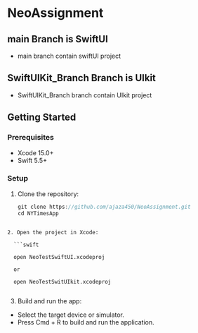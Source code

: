 # NeoAssignment

## main Branch is SwiftUI
- main branch contain swiftUI project

## SwiftUIKit_Branch Branch is UIkit 
- SwiftUIKit_Branch branch contain UIkit project



## Getting Started

### Prerequisites
- Xcode 15.0+
- Swift 5.5+

### Setup
1. Clone the repository:
   ```swift
   git clone https://github.com/ajaza450/NeoAssignment.git
   cd NYTimesApp
   
  ```

2. Open the project in Xcode:

    ```swift
    
    open NeoTestSwiftUI.xcodeproj
   
    or
   
    open NeoTestSwitUIkit.xcodeproj
   
   ```



3. Build and run the app:

- Select the target device or simulator.
- Press Cmd + R to build and run the application.
